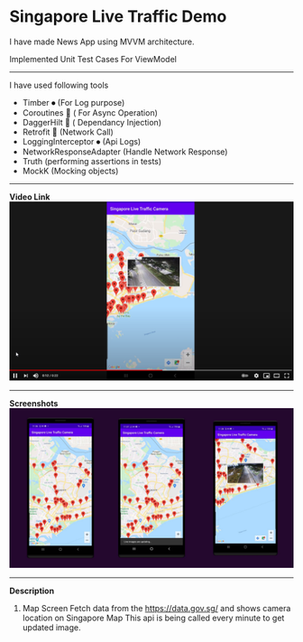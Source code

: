 # Singapore Live Traffic Demo

I have made News App using MVVM architecture.

Implemented Unit Test Cases For ViewModel


-------------------------
I have used following tools


 - Timber ⏺ (For Log purpose)
 - Coroutines 🚀 ( For Async Operation)
 - DaggerHilt 💉 ( Dependancy Injection)
 - Retrofit 📲 (Network Call)
 - LoggingInterceptor ⏺︎ (Api Logs)
 - NetworkResponseAdapter (Handle Network Response)
 - Truth (performing assertions in tests)
 - MockK (Mocking objects)
-------------------------
**Video Link**
[![Everything Is AWESOME](https://github.com/panchalamitr/SG_Live_Traffic_Demo/blob/main/screenshots/YoutubeScreen.png)](https://youtu.be/au13nsR-yiQ "Everything Is AWESOME")

-------------------------

**Screenshots**
![News App Screenshot](https://github.com/panchalamitr/SG_Live_Traffic_Demo/blob/main/screenshots/screens.jpg)

-------------------------

**Description**

1) Map Screen
Fetch data from the https://data.gov.sg/ and shows camera location on Singapore Map
This api is being called every minute to get updated image.


